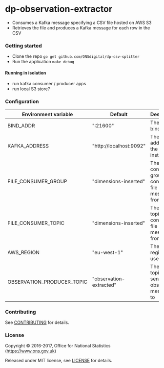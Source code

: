 dp-observation-extractor
================

* Consumes a Kafka message specifying a CSV file hosted on AWS S3
* Retrieves the file and produces a Kafka message for each row in the CSV

### Getting started

* Clone the repo `go get github.com/ONSdigital/dp-csv-splitter`
* Run the application `make debug`

#### Running in isolation
* run kafka consumer / producer apps 
* run local S3 store?

### Configuration

| Environment variable       | Default                 | Description
| ---------------------------| ----------------------- | ----------------------------------------------------
| BIND_ADDR                  | ":21600"                | The port to bind to
| KAFKA_ADDRESS              | "http://localhost:9092" | The address of the Kafka instance
| FILE_CONSUMER_GROUP        | "dimensions-inserted"   | The Kafka consumer group to consume file messages from
| FILE_CONSUMER_TOPIC        | "dimensions-inserted"   | The Kafka topic to consume file messages from
| AWS_REGION                 | "eu-west-1"             | The AWS region to use
| OBSERVATION_PRODUCER_TOPIC | "observation-extracted" | The Kafka topic to send the observation messages to

### Contributing

See [CONTRIBUTING](CONTRIBUTING.md) for details.

### License

Copyright © 2016-2017, Office for National Statistics (https://www.ons.gov.uk)

Released under MIT license, see [LICENSE](LICENSE.md) for details.
